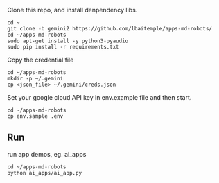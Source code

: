 
Clone this repo, and install denpendency libs.
```
cd ~
git clone -b gemini2 https://github.com/lbaitemple/apps-md-robots/
cd ~/apps-md-robots
sudo apt-get install -y python3-pyaudio
sudo pip install -r requirements.txt
```

Copy the credential file
```
cd ~/apps-md-robots
mkdir -p ~/.gemini
cp <json_file> ~/.gemini/creds.json
```

Set your google cloud API key in env.example file and then start.
 
```
cd ~/apps-md-robots
cp env.sample .env

```

## Run
run app demos, eg. ai_apps
 
```
cd ~/apps-md-robots
python ai_apps/ai_app.py
```

